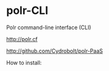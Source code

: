 polr-CLI
========

Polr command-line interface (CLI)

http://polr.cf

http://github.com/Cydrobolt/polr-PaaS


How to install:

